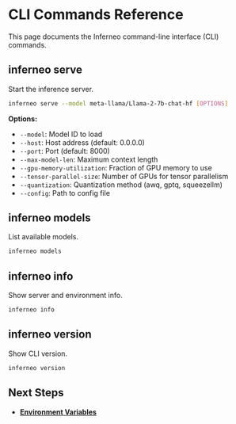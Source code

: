 # CLI Commands Reference

This page documents the Inferneo command-line interface (CLI) commands.

## inferneo serve

Start the inference server.

```bash
inferneo serve --model meta-llama/Llama-2-7b-chat-hf [OPTIONS]
```

**Options:**
- `--model`: Model ID to load
- `--host`: Host address (default: 0.0.0.0)
- `--port`: Port (default: 8000)
- `--max-model-len`: Maximum context length
- `--gpu-memory-utilization`: Fraction of GPU memory to use
- `--tensor-parallel-size`: Number of GPUs for tensor parallelism
- `--quantization`: Quantization method (awq, gptq, squeezellm)
- `--config`: Path to config file

## inferneo models

List available models.

```bash
inferneo models
```

## inferneo info

Show server and environment info.

```bash
inferneo info
```

## inferneo version

Show CLI version.

```bash
inferneo version
```

## Next Steps
- **[Environment Variables](environment-variables.md)** 